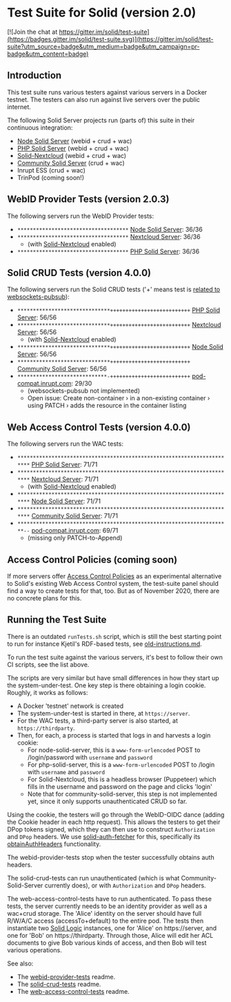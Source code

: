 # Test Suite for Solid (version 2.0)

[![Join the chat at https://gitter.im/solid/test-suite](https://badges.gitter.im/solid/test-suite.svg)](https://gitter.im/solid/test-suite?utm_source=badge&utm_medium=badge&utm_campaign=pr-badge&utm_content=badge)

## Introduction

This test suite runs various testers against various servers in a
Docker testnet. The testers can also run against live servers over
the public internet.

The following Solid Server projects run (parts of) this suite in
their continuous integration:
* [Node Solid Server](https://github.com/solid/node-solid-server/blob/master/test/surface/run-solid-test-suite.sh) (webid + crud + wac)
* [PHP Solid Server](https://github.com/pdsinterop/php-solid-server/blob/master/run-solid-test-suite.sh) (webid + crud + wac)
* [Solid-Nextcloud](https://github.com/pdsinterop/php-solid-server/blob/master/run-solid-test-suite.sh) (webid + crud + wac)
* [Community Solid Server](https://github.com/michielbdejong/community-server/blob/main/test/system/run-solid-test-suite.sh) (crud + wac)
* Inrupt ESS (crud + wac)
* TrinPod (coming soon!)

## WebID Provider Tests (version 2.0.3)

The following servers run the WebID Provider tests:

* `************************************` [Node Solid Server](https://github.com/solid/node-solid-server): 36/36
* `************************************` [Nextcloud Server](https://github.com/nextcloud/server): 36/36
  - (with [Solid-Nextcloud](https://github.com/pdsinterop/solid-nextcloud) enabled)
* `************************************` [PHP Solid Server](https://github.com/pdsinterop/php-solid-server): 36/36

## Solid CRUD Tests (version 4.0.0)

The following servers run the Solid CRUD tests ('+' means test is [related to websockets-pubsub](https://github.com/solid/test-suite/issues/111)):

* `******************************++++++++++++++++++++++++++` [PHP Solid Server](https://github.com/pdsinterop/php-solid-server): 56/56
* `******************************++++++++++++++++++++++++++` [Nextcloud Server](https://github.com/nextcloud/server): 56/56
  - (with [Solid-Nextcloud](https://github.com/pdsinterop/solid-nextcloud) enabled)
* `******************************++++++++++++++++++++++++++` [Node Solid Server](https://github.com/solid/node-solid-server): 56/56
* `******************************++++++++++++++++++++++++++` [Community Solid Server](https://github.com/solid/community-server): 56/56
* `*****************************-++++++++++++++++++++++++++` [pod-compat.inrupt.com](https://pod-compat.inrupt.com): 29/30
  - (websockets-pubsub not implemented)
  - Open issue: Create non-container › in a non-existing container › using PATCH › adds the resource in the container listing

## Web Access Control Tests (version 4.0.0)

The following servers run the WAC tests:
* `***********************************************************************` [PHP Solid Server](https://github.com/pdsinterop/php-solid-server): 71/71
* `***********************************************************************` [Nextcloud Server](https://github.com/nextcloud/server): 71/71
  - (with [Solid-Nextcloud](https://github.com/pdsinterop/solid-nextcloud) enabled)
* `***********************************************************************` [Node Solid Server](https://github.com/solid/node-solid-server): 71/71
* `***********************************************************************` [Community Solid Server](https://github.com/solid/community-server): 71/71
* `*********************************************************************--` [pod-compat.inrupt.com](https://pod-compat.inrupt.com): 69/71
  - (missing only PATCH-to-Append)

## Access Control Policies (coming soon)

If more servers offer [Access Control Policies](https://github.com/solid/authorization-panel/blob/master/proposals/acp/index.md) as an experimental alternative to Solid's existing Web Access Control
system, the test-suite panel should find a way to create tests for that, too. But as of November 2020,
there are no concrete plans for this.

## Running the Test Suite

There is an outdated `runTests.sh` script, which is still the best starting point
to run for instance Kjetil's RDF-based tests, see [old-instructions.md](old-instructions.md).

To run the test suite against the various servers, it's best to follow their own CI scripts,
see the list above.

The scripts are very similar but have small differences in how they start up the system-under-test.
One key step is there obtaining a login cookie. Roughly, it works as follows:
* A Docker 'testnet' network is created
* The system-under-test is started in there, at `https://server`.
* For the WAC tests, a third-party server is also started, at `https://thirdparty`.
* Then, for each, a process is started that logs in and harvests a login cookie:
  * For node-solid-server, this is a `www-form-urlencoded` POST to /login/password with `username` and `password`
  * For php-solid-server, this is a `www-form-urlencoded` POST to /login with `username` and `password`
  * For Solid-Nextcloud, this is a headless browser (Puppeteer) which fills in the username and password on the page and clicks 'login'
  * Note that for community-solid-server, this step is not implemented yet, since it only supports unauthenticated CRUD so far.

Using the cookie, the testers will go through the WebID-OIDC dance (adding the Cookie header in each http request).
This allows the testers to get their DPop tokens signed, which they can then use to construct `Authorization` and `DPop` headers.
We use [solid-auth-fetcher](https://www.npmjs.com/package/solid-auth-fetcher) for this, specifically its
[obtainAuthHeaders](https://github.com/solid/solid-auth-fetcher/blob/master/src/obtainAuthHeaders.ts) functionality.

The webid-provider-tests stop when the tester successfully obtains auth headers.

The solid-crud-tests can run unauthenticated (which is what Community-Solid-Server currently does), or with `Authorization` and `DPop` headers.

The web-access-control-tests have to run authenticated. To pass these tests, the server currently needs to be an identity provider as well as a wac+crud storage.
The 'Alice' identity on the server should have full R/W/A/C access (accessTo+default) to the entire pod.
The tests then instantiate two [Solid Logic](https://www.npmjs.com/package/solid-logic) instances, one for 'Alice' on https://server, and one for 'Bob' on https://thirdparty.
Through those, Alice will edit her ACL documents to give Bob various kinds of access, and then Bob will test various operations.

See also:
* The [webid-provider-tests](https://github.com/solid/webid-provider-tests#usage) readme.
* The [solid-crud-tests](https://github.com/solid/solid-crud-tests#storage-tests) readme.
* The [web-access-control-tests](https://github.com/solid/web-access-control-tests) readme.
